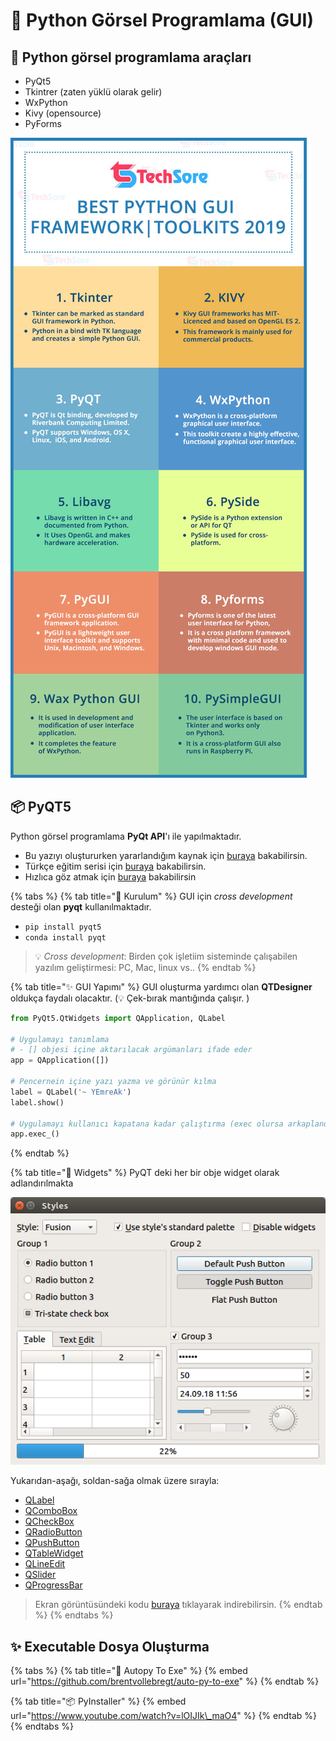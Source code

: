 # 🚀 Python Görsel Programlama \(GUI\)

## 💠 Python görsel programlama araçları

* PyQt5
* Tkintrer \(zaten yüklü olarak gelir\)
* WxPython
* Kivy \(opensource\)
* PyForms

![](../.gitbook/assets/image%20%281%29.png)

## 📦 PyQT5

Python görsel programlama **PyQt API**'ı ile yapılmaktadır.

* Bu yazıyı oluştururken yararlandığım kaynak için [buraya](https://build-system.fman.io/pyqt5-tutorial) bakabilirsin.
* Türkçe eğitim serisi için [buraya](https://www.youtube.com/playlist?list=PLOl6SW8nLgJx9guRvfylVwrMXIginZhin) bakabilirsin.
* Hızlıca göz atmak için [buraya](https://www.youtube.com/watch?v=GLqrzLIIW2E) bakabilirsin

{% tabs %}
{% tab title="🚧 Kurulum" %}
GUI için _cross development_ desteği olan **pyqt** kullanılmaktadır.

* `pip install pyqt5`
* `conda install pyqt`

> 💡 _Cross development_: Birden çok işletiim sisteminde çalışabilen yazılım geliştirmesi: PC, Mac, linux vs..
{% endtab %}

{% tab title="✨ GUI Yapımı" %}
GUI oluşturma yardımcı olan **QTDesigner** oldukça faydalı olacaktır. \(💡 Çek-bırak mantığında çalışır. \)

```python
from PyQt5.QtWidgets import QApplication, QLabel

# Uygulamayı tanımlama
# - [] objesi içine aktarılacak argümanları ifade eder
app = QApplication([])

# Pencernein içine yazı yazma ve görünür kılma
label = QLabel('~ YEmreAk')
label.show()

# Uygulamayı kullanıcı kapatana kadar çalıştırma (exec olursa arkaplanda da çalışır)
app.exec_()
```
{% endtab %}

{% tab title="💠 Widgets" %}
PyQT deki her bir obje widget olarak adlandırılmakta

![](../.gitbook/assets/image%20%282%29.png)

Yukarıdan-aşağı, soldan-sağa olmak üzere sırayla:

* [QLabel](http://doc.qt.io/qt-5/qlabel.html)
* [QComboBox](http://doc.qt.io/qt-5/qcombobox.html)
* [QCheckBox](http://doc.qt.io/qt-5/qcheckbox.html)
* [QRadioButton](http://doc.qt.io/qt-5/qradiobutton.html)
* [QPushButton](http://doc.qt.io/qt-5/qpushbutton.html)
* [QTableWidget](http://doc.qt.io/qt-5/qtablewidget.html)
* [QLineEdit](http://doc.qt.io/qt-5/qlineedit.html)
* [QSlider](http://doc.qt.io/qt-5/qslider.html)
* [QProgressBar](http://doc.qt.io/qt-5/qprogressbar.html)

> Ekran görüntüsündeki kodu [buraya](https://build-system.fman.io/static/public/files/widgets_example.py) tıklayarak indirebilirsin.
{% endtab %}
{% endtabs %}

## ✨ Executable Dosya Oluşturma

{% tabs %}
{% tab title="💫 Autopy To Exe" %}
{% embed url="https://github.com/brentvollebregt/auto-py-to-exe" %}
{% endtab %}

{% tab title="📦 PyInstaller" %}
{% embed url="https://www.youtube.com/watch?v=lOIJIk\_maO4" %}
{% endtab %}
{% endtabs %}

